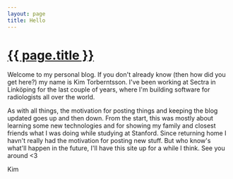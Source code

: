```yaml
---
layout: page
title: Hello
---
```


<h1 class="green-header"><a href='{{page.url}}'>{{ page.title }}</a></h1>

Welcome to my personal blog. If you don't already know (then how did you get here?) my name is Kim Torberntsson. I've been working at Sectra in Linköping for the last couple of years, where I'm building software for radiologists all over the world.

As with all things, the motivation for posting things and keeping the blog updated goes up and then down. From the start, this was mostly about learning some new technologies and for showing my family and closest friends what I was doing while studying at Stanford. Since returning home I havn't really had the motivation for posting new stuff. But who know's what'll happen in the future, I'll have this site up for a while I think. See you around <3

Kim